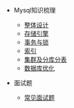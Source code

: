 - Mysql知识梳理
  - [整体设计](db/mysql/design.md)
  - [存储引擎](db/mysql/more-pages.md)
  - [事务与锁](custom-navbar.md)
  - [索引](cover.md)
  - [集群及分库分表](cover.md)
  - [数据库优化](cover.md)

- 面试题

  - [常见面试题](db/mysql/qa1.md)
